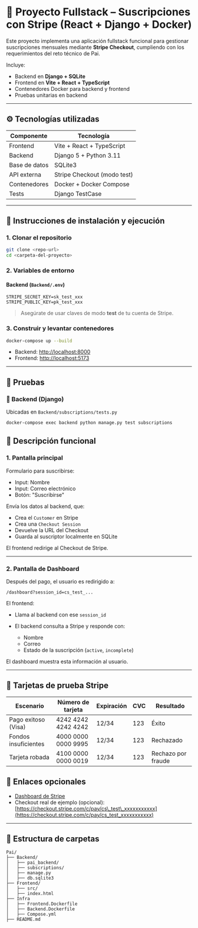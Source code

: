 # 🧾 Proyecto Fullstack – Suscripciones con Stripe (React + Django + Docker)

Este proyecto implementa una aplicación fullstack funcional para gestionar suscripciones mensuales mediante **Stripe Checkout**, cumpliendo con los requerimientos del reto técnico de Pai.

Incluye:

* Backend en **Django + SQLite** 
* Frontend en **Vite + React + TypeScript**
* Contenedores Docker para backend y frontend
* Pruebas unitarias en backend

---

## ⚙ Tecnologías utilizadas

| Componente    | Tecnología                                       |
| ------------- | ------------------------------------------------ |
| Frontend      | Vite + React + TypeScript                        |
| Backend       | Django 5 + Python 3.11                           |
| Base de datos | SQLite3                                          |
| API externa   | Stripe Checkout (modo test)                      |
| Contenedores  | Docker + Docker Compose                          |
| Tests         | Django TestCase                                  |

---

## 🚀 Instrucciones de instalación y ejecución

### 1. Clonar el repositorio

```bash
git clone <repo-url>
cd <carpeta-del-proyecto>
```

### 2. Variables de entorno

#### Backend (`Backend/.env`)

```env
STRIPE_SECRET_KEY=sk_test_xxx
STRIPE_PUBLIC_KEY=pk_test_xxx
```

> Asegúrate de usar claves de modo **test** de tu cuenta de Stripe.

### 3. Construir y levantar contenedores

```bash
docker-compose up --build
```

* Backend: [http://localhost:8000](http://localhost:8000)
* Frontend: [http://localhost:5173](http://localhost:5173)

---

## 🧪 Pruebas

### 📌 Backend (Django)

Ubicadas en `Backend/subscriptions/tests.py`

```bash
docker-compose exec backend python manage.py test subscriptions
```



## 📄 Descripción funcional

### 1. Pantalla principal

Formulario para suscribirse:

* Input: Nombre
* Input: Correo electrónico
* Botón: "Suscribirse"

Envía los datos al backend, que:

* Crea el `Customer` en Stripe
* Crea una `Checkout Session`
* Devuelve la URL del Checkout
* Guarda al suscriptor localmente en SQLite

El frontend redirige al Checkout de Stripe.

---

### 2. Pantalla de Dashboard

Después del pago, el usuario es redirigido a:

```
/dashboard?session_id=cs_test_...
```

El frontend:

* Llama al backend con ese `session_id`
* El backend consulta a Stripe y responde con:

  * Nombre
  * Correo
  * Estado de la suscripción (`active`, `incomplete`)

El dashboard muestra esta información al usuario.

---

## 🧪 Tarjetas de prueba Stripe

| Escenario            | Número de tarjeta   | Expiración | CVC | Resultado          |
| -------------------- | ------------------- | ---------- | --- | ------------------ |
| Pago exitoso (Visa)  | 4242 4242 4242 4242 | 12/34      | 123 | Éxito              |
| Fondos insuficientes | 4000 0000 0000 9995 | 12/34      | 123 | Rechazado          |
| Tarjeta robada       | 4100 0000 0000 0019 | 12/34      | 123 | Rechazo por fraude |


## 🔗 Enlaces opcionales

* [Dashboard de Stripe](https://dashboard.stripe.com/test)
* Checkout real de ejemplo (opcional):
  [https://checkout.stripe.com/c/pay/cs\_test\_xxxxxxxxxxx](https://checkout.stripe.com/c/pay/cs_test_xxxxxxxxxxx)

---

## 📁 Estructura de carpetas

```
Pai/
├── Backend/
│   ├── pai_backend/
│   ├── subscriptions/  
│   ├── manage.py
│   ├── db.sqlite3
├── Frontend/
│   ├── src/
│   ├── index.html
├── Infra
│   ├── Frontend.Dockerfile
│   ├── Backend.Dockerfile
│   ├── Compose.yml
├── README.md
```

